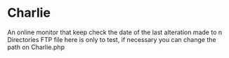 # Charlie
An online monitor that keep check the date of the last alteration made to n Directories
FTP file here is only to test, if necessary you can change the path on Charlie.php
